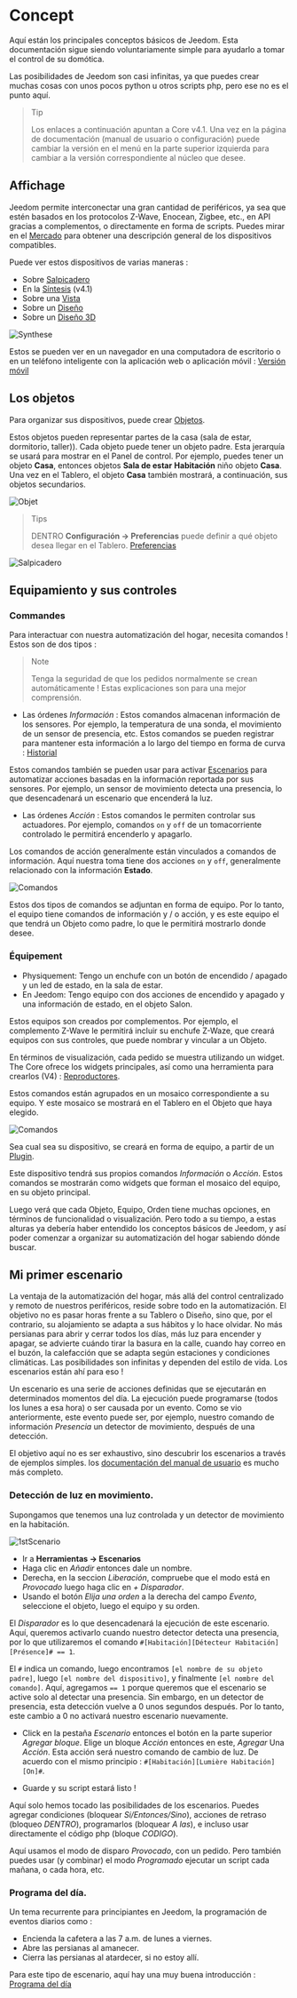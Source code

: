# Concept

Aquí están los principales conceptos básicos de Jeedom. Esta documentación sigue siendo voluntariamente simple para ayudarlo a tomar el control de su domótica.

Las posibilidades de Jeedom son casi infinitas, ya que puedes crear muchas cosas con unos pocos python u otros scripts php, pero ese no es el punto aquí.

> Tip
>
> Los enlaces a continuación apuntan a Core v4.1. Una vez en la página de documentación (manual de usuario o configuración) puede cambiar la versión en el menú en la parte superior izquierda para cambiar a la versión correspondiente al núcleo que desee.

## Affichage

Jeedom permite interconectar una gran cantidad de periféricos, ya sea que estén basados en los protocolos Z-Wave, Enocean, Zigbee, etc., en API gracias a complementos, o directamente en forma de scripts. Puedes mirar en el [Mercado](https://market.jeedom.com/) para obtener una descripción general de los dispositivos compatibles.

Puede ver estos dispositivos de varias maneras :

- Sobre [Salpicadero](/es_ES/core/4.1/dashboard)
- En la [Síntesis](/es_ES/core/4.1/overview) (v4.1)
- Sobre una [Vista](/es_ES/core/4.1/view)
- Sobre un [Diseño](/es_ES/core/4.1/design)
- Sobre un [Diseño 3D](/es_ES/core/4.1/design3d)

![Synthese](images/concept-synthese.jpg)

Estos se pueden ver en un navegador en una computadora de escritorio o en un teléfono inteligente con la aplicación web o aplicación móvil : [Versión móvil](/es_ES/mobile/index)

## Los objetos

Para organizar sus dispositivos, puede crear [Objetos](/es_ES/core/4.1/object).

Estos objetos pueden representar partes de la casa (sala de estar, dormitorio, taller)). Cada objeto puede tener un objeto padre. Esta jerarquía se usará para mostrar en el Panel de control. Por ejemplo, puedes tener un objeto **Casa**, entonces objetos **Sala de estar** **Habitación** niño objeto **Casa**. Una vez en el Tablero, el objeto **Casa** también mostrará, a continuación, sus objetos secundarios.

![Objet](images/concept-objet.jpg)

> Tips
>
> DENTRO **Configuración → Preferencias** puede definir a qué objeto desea llegar en el Tablero. [Preferencias](/es_ES/core/4.1/profils)

![Salpicadero](images/concept-dashboard.jpg)

## Equipamiento y sus controles

### Commandes

Para interactuar con nuestra automatización del hogar, necesita comandos ! Estos son de dos tipos :

> Note
>
> Tenga la seguridad de que los pedidos normalmente se crean automáticamente ! Estas explicaciones son para una mejor comprensión.

- Las órdenes *Información* :
Estos comandos almacenan información de los sensores. Por ejemplo, la temperatura de una sonda, el movimiento de un sensor de presencia, etc.
Estos comandos se pueden registrar para mantener esta información a lo largo del tiempo en forma de curva : [Historial](/es_ES/core/4.1/history)

Estos comandos también se pueden usar para activar [Escenarios](/es_ES/core/4.1/scenario) para automatizar acciones basadas en la información reportada por sus sensores. Por ejemplo, un sensor de movimiento detecta una presencia, lo que desencadenará un escenario que encenderá la luz.

- Las órdenes *Acción* :
Estos comandos le permiten controlar sus actuadores. Por ejemplo, comandos ````on```` y ````off```` de un tomacorriente controlado le permitirá encenderlo y apagarlo.

Los comandos de acción generalmente están vinculados a comandos de información. Aquí nuestra toma tiene dos acciones ````on```` y ````off````, generalmente relacionado con la información **Estado**.

![Comandos](images/concept-commands.jpg)

Estos dos tipos de comandos se adjuntan en forma de equipo. Por lo tanto, el equipo tiene comandos de información y / o acción, y es este equipo el que tendrá un Objeto como padre, lo que le permitirá mostrarlo donde desee.

### Équipement

- Physiquement: Tengo un enchufe con un botón de encendido / apagado y un led de estado, en la sala de estar.
- En Jeedom: Tengo equipo con dos acciones de encendido y apagado y una información de estado, en el objeto Salon.

Estos equipos son creados por complementos. Por ejemplo, el complemento Z-Wave le permitirá incluir su enchufe Z-Waze, que creará equipos con sus controles, que puede nombrar y vincular a un Objeto.

En términos de visualización, cada pedido se muestra utilizando un widget. The Core ofrece los widgets principales, así como una herramienta para crearlos (V4) : [Reproductores](/es_ES/core/4.1/widgets).

Estos comandos están agrupados en un mosaico correspondiente a su equipo. Y este mosaico se mostrará en el Tablero en el Objeto que haya elegido.

![Comandos](images/concept-equipment.jpg)

Sea cual sea su dispositivo, se creará en forma de equipo, a partir de un [Plugin](/es_ES/core/4.1/plugin).

Este dispositivo tendrá sus propios comandos *Información* o *Acción*. Estos comandos se mostrarán como widgets que forman el mosaico del equipo, en su objeto principal.

Luego verá que cada Objeto, Equipo, Orden tiene muchas opciones, en términos de funcionalidad o visualización. Pero todo a su tiempo, a estas alturas ya debería haber entendido los conceptos básicos de Jeedom, y así poder comenzar a organizar su automatización del hogar sabiendo dónde buscar.

## Mi primer escenario

La ventaja de la automatización del hogar, más allá del control centralizado y remoto de nuestros periféricos, reside sobre todo en la automatización. El objetivo no es pasar horas frente a su Tablero o Diseño, sino que, por el contrario, su alojamiento se adapta a sus hábitos y lo hace olvidar. No más persianas para abrir y cerrar todos los días, más luz para encender y apagar, se advierte cuándo tirar la basura en la calle, cuando hay correo en el buzón, la calefacción que se adapta según estaciones y condiciones climáticas. Las posibilidades son infinitas y dependen del estilo de vida. Los escenarios están ahí para eso !

Un escenario es una serie de acciones definidas que se ejecutarán en determinados momentos del día. La ejecución puede programarse (todos los lunes a esa hora) o ser causada por un evento. Como se vio anteriormente, este evento puede ser, por ejemplo, nuestro comando de información *Presencia* un detector de movimiento, después de una detección.

El objetivo aquí no es ser exhaustivo, sino descubrir los escenarios a través de ejemplos simples. los [documentación del manual de usuario](/es_ES/core/4.1/scenario) es mucho más completo.


### Detección de luz en movimiento.

Supongamos que tenemos una luz controlada y un detector de movimiento en la habitación.

![1stScenario](images/1stScenario.gif)

- Ir a **Herramientas → Escenarios**
- Haga clic en *Añadir* entonces dale un nombre.
- Derecha, en la seccion *Liberación*, compruebe que el modo está en *Provocado* luego haga clic en *+ Disparador*.
- Usando el botón *Elija una orden* a la derecha del campo *Evento*, seleccione el objeto, luego el equipo y su orden.

El *Disparador* es lo que desencadenará la ejecución de este escenario. Aquí, queremos activarlo cuando nuestro detector detecta una presencia, por lo que utilizaremos el comando `#[Habitación][Détecteur Habitación][Présence]# == 1`.

El `#` indica un comando, luego encontramos `[el nombre de su objeto padre]`, luego `[el nombre del dispositivo]`, y finalmente `[el nombre del comando]`. Aquí, agregamos `== 1` porque queremos que el escenario se active solo al detectar una presencia. Sin embargo, en un detector de presencia, esta detección vuelve a 0 unos segundos después. Por lo tanto, este cambio a 0 no activará nuestro escenario nuevamente.

- Click en la pestaña *Escenario* entonces el botón en la parte superior *Agregar bloque*. Elige un bloque *Acción* entonces en este, *Agregar* Una *Acción*. Esta acción será nuestro comando de cambio de luz. De acuerdo con el mismo principio : ``#[Habitación][Lumière Habitación][On]#``.

- Guarde y su script estará listo !

Aquí solo hemos tocado las posibilidades de los escenarios. Puedes agregar condiciones (bloquear *Si/Entonces/Sino*), acciones de retraso (bloqueo *DENTRO*), programarlos (bloquear *A las*), e incluso usar directamente el código php (bloque *CODIGO*).

Aquí usamos el modo de disparo *Provocado*, con un pedido. Pero también puedes usar (y combinar) el modo *Programado* ejecutar un script cada mañana, o cada hora, etc.


### Programa del día.

Un tema recurrente para principiantes en Jeedom, la programación de eventos diarios como :

- Encienda la cafetera a las 7 a.m. de lunes a viernes.
- Abre las persianas al amanecer.
- Cierra las persianas al atardecer, si no estoy allí.

Para este tipo de escenario, aquí hay una muy buena introducción : [Programa del día](https://kiboost.github.io/jeedom_docs/jeedomV4Tips/Tutos/ProgDuJour/es_ES/)

